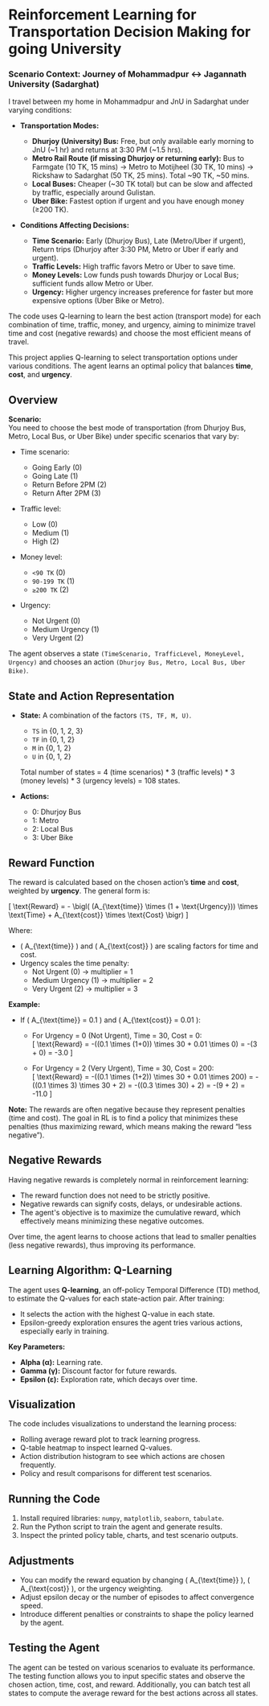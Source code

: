 # Reinforcement Learning for Transportation Decision Making for going University

### Scenario Context: Journey of Mohammadpur ↔ Jagannath University (Sadarghat)

I travel between my home in Mohammadpur and JnU in Sadarghat under varying conditions:
- **Transportation Modes:**
  - **Dhurjoy (University) Bus:** Free, but only available early morning to JnU (~1 hr) and returns at 3:30 PM (~1.5 hrs).
  - **Metro Rail Route (if missing Dhurjoy or returning early):** Bus to Farmgate (10 TK, 15 mins) → Metro to Motijheel (30 TK, 10 mins) → Rickshaw to Sadarghat (50 TK, 25 mins). Total ~90 TK, ~50 mins.
  - **Local Buses:** Cheaper (~30 TK total) but can be slow and affected by traffic, especially around Gulistan.
  - **Uber Bike:** Fastest option if urgent and you have enough money (≥200 TK).

- **Conditions Affecting Decisions:**
  - **Time Scenario:** Early (Dhurjoy Bus), Late (Metro/Uber if urgent), Return trips (Dhurjoy after 3:30 PM, Metro or Uber if early and urgent).
  - **Traffic Levels:** High traffic favors Metro or Uber to save time.
  - **Money Levels:** Low funds push towards Dhurjoy or Local Bus; sufficient funds allow Metro or Uber.
  - **Urgency:** Higher urgency increases preference for faster but more expensive options (Uber Bike or Metro).

The code uses Q-learning to learn the best action (transport mode) for each combination of time, traffic, money, and urgency, aiming to minimize travel time and cost (negative rewards) and choose the most efficient means of travel.

This project applies Q-learning to select transportation options under various conditions. The agent learns an optimal policy that balances **time**, **cost**, and **urgency**.

## Overview

**Scenario:**  
You need to choose the best mode of transportation (from Dhurjoy Bus, Metro, Local Bus, or Uber Bike) under specific scenarios that vary by:
- Time scenario:  
  - Going Early (0)  
  - Going Late (1)  
  - Return Before 2PM (2)  
  - Return After 2PM (3)

- Traffic level:  
  - Low (0)  
  - Medium (1)  
  - High (2)

- Money level:  
  - `<90 TK` (0)  
  - `90-199 TK` (1)  
  - `≥200 TK` (2)

- Urgency:  
  - Not Urgent (0)  
  - Medium Urgency (1)  
  - Very Urgent (2)

The agent observes a state `(TimeScenario, TrafficLevel, MoneyLevel, Urgency)` and chooses an action `(Dhurjoy Bus, Metro, Local Bus, Uber Bike)`.

## State and Action Representation

- **State:** A combination of the factors `(TS, TF, M, U)`.
  - `TS` in {0, 1, 2, 3}  
  - `TF` in {0, 1, 2}  
  - `M` in {0, 1, 2}  
  - `U` in {0, 1, 2}

  Total number of states = 4 (time scenarios) * 3 (traffic levels) * 3 (money levels) * 3 (urgency levels) = 108 states.

- **Actions:**  
  - 0: Dhurjoy Bus  
  - 1: Metro  
  - 2: Local Bus  
  - 3: Uber Bike

## Reward Function

The reward is calculated based on the chosen action’s **time** and **cost**, weighted by **urgency**. The general form is:

\[
\text{Reward} = - \bigl( (A_{\text{time}} \times (1 + \text{Urgency})) \times \text{Time} + A_{\text{cost}} \times \text{Cost} \bigr)
\]

Where:
- \( A_{\text{time}} \) and \( A_{\text{cost}} \) are scaling factors for time and cost.
- Urgency scales the time penalty: 
  - Not Urgent (0) → multiplier = 1  
  - Medium Urgency (1) → multiplier = 2  
  - Very Urgent (2) → multiplier = 3

**Example:**
- If \( A_{\text{time}} = 0.1 \) and \( A_{\text{cost}} = 0.01 \):
  - For Urgency = 0 (Not Urgent), Time = 30, Cost = 0:  
    \[
    \text{Reward} = -((0.1 \times (1+0)) \times 30 + 0.01 \times 0) = -(3 + 0) = -3.0
    \]

  - For Urgency = 2 (Very Urgent), Time = 30, Cost = 200:  
    \[
    \text{Reward} = -((0.1 \times (1+2)) \times 30 + 0.01 \times 200) 
    = -((0.1 \times 3) \times 30 + 2) 
    = -((0.3 \times 30) + 2) 
    = -(9 + 2) 
    = -11.0
    \]

**Note:** The rewards are often negative because they represent penalties (time and cost). The goal in RL is to find a policy that minimizes these penalties (thus maximizing reward, which means making the reward “less negative”).

## Negative Rewards

Having negative rewards is completely normal in reinforcement learning:
- The reward function does not need to be strictly positive.  
- Negative rewards can signify costs, delays, or undesirable actions.  
- The agent's objective is to maximize the cumulative reward, which effectively means minimizing these negative outcomes.

Over time, the agent learns to choose actions that lead to smaller penalties (less negative rewards), thus improving its performance.

## Learning Algorithm: Q-Learning

The agent uses **Q-learning**, an off-policy Temporal Difference (TD) method, to estimate the Q-values for each state-action pair. After training:
- It selects the action with the highest Q-value in each state.
- Epsilon-greedy exploration ensures the agent tries various actions, especially early in training.

**Key Parameters:**
- **Alpha (α):** Learning rate.
- **Gamma (γ):** Discount factor for future rewards.
- **Epsilon (ε):** Exploration rate, which decays over time.

## Visualization

The code includes visualizations to understand the learning process:
- Rolling average reward plot to track learning progress.
- Q-table heatmap to inspect learned Q-values.
- Action distribution histogram to see which actions are chosen frequently.
- Policy and result comparisons for different test scenarios.

## Running the Code

1. Install required libraries: `numpy`, `matplotlib`, `seaborn`, `tabulate`.
2. Run the Python script to train the agent and generate results.
3. Inspect the printed policy table, charts, and test scenario outputs.

## Adjustments

- You can modify the reward equation by changing \( A_{\text{time}} \), \( A_{\text{cost}} \), or the urgency weighting.
- Adjust epsilon decay or the number of episodes to affect convergence speed.
- Introduce different penalties or constraints to shape the policy learned by the agent.

## Testing the Agent

The agent can be tested on various scenarios to evaluate its performance. The testing function allows you to input specific states and observe the chosen action, time, cost, and reward. Additionally, you can batch test all states to compute the average reward for the best actions across all states.
